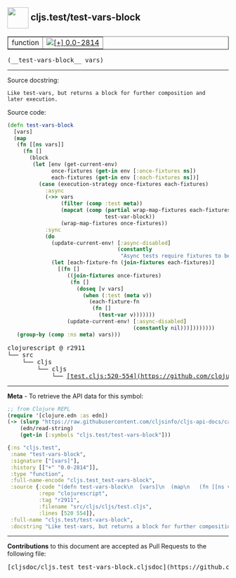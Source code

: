 ## <img width="48px" valign="middle" src="http://i.imgur.com/Hi20huC.png"> cljs.test/test-vars-block

 <table border="1">
<tr>

<td>function</td>
<td><a href="https://github.com/cljsinfo/cljs-api-docs/tree/0.0-2814"><img valign="middle" alt="[+] 0.0-2814" src="https://img.shields.io/badge/+-0.0--2814-lightgrey.svg"></a> </td>
</tr>
</table>

 <samp>
(__test-vars-block__ vars)<br>
</samp>

---




Source docstring:

```
Like test-vars, but returns a block for further composition and
later execution.
```

Source code:

```clj
(defn test-vars-block
  [vars]
  (map
   (fn [[ns vars]]
     (fn []
       (block
        (let [env (get-current-env)
              once-fixtures (get-in env [:once-fixtures ns])
              each-fixtures (get-in env [:each-fixtures ns])]
          (case (execution-strategy once-fixtures each-fixtures)
            :async
            (->> vars
                 (filter (comp :test meta))
                 (mapcat (comp (partial wrap-map-fixtures each-fixtures)
                               test-var-block))
                 (wrap-map-fixtures once-fixtures))
            :sync
            (do
              (update-current-env! [:async-disabled]
                                   (constantly
                                    "Async tests require fixtures to be specified as maps"))
              (let [each-fixture-fn (join-fixtures each-fixtures)]
                [(fn []
                   ((join-fixtures once-fixtures)
                    (fn []
                      (doseq [v vars]
                        (when (:test (meta v))
                          (each-fixture-fn
                           (fn []
                             (test-var v)))))))
                   (update-current-env! [:async-disabled]
                                        (constantly nil)))])))))))
   (group-by (comp :ns meta) vars)))
```

 <pre>
clojurescript @ r2911
└── src
    └── cljs
        └── cljs
            └── <ins>[test.cljs:520-554](https://github.com/clojure/clojurescript/blob/r2911/src/cljs/cljs/test.cljs#L520-L554)</ins>
</pre>


---

__Meta__ - To retrieve the API data for this symbol:

```clj
;; from Clojure REPL
(require '[clojure.edn :as edn])
(-> (slurp "https://raw.githubusercontent.com/cljsinfo/cljs-api-docs/catalog/cljs-api.edn")
    (edn/read-string)
    (get-in [:symbols "cljs.test/test-vars-block"]))
```

```clj
{:ns "cljs.test",
 :name "test-vars-block",
 :signature ["[vars]"],
 :history [["+" "0.0-2814"]],
 :type "function",
 :full-name-encode "cljs.test_test-vars-block",
 :source {:code "(defn test-vars-block\n  [vars]\n  (map\n   (fn [[ns vars]]\n     (fn []\n       (block\n        (let [env (get-current-env)\n              once-fixtures (get-in env [:once-fixtures ns])\n              each-fixtures (get-in env [:each-fixtures ns])]\n          (case (execution-strategy once-fixtures each-fixtures)\n            :async\n            (->> vars\n                 (filter (comp :test meta))\n                 (mapcat (comp (partial wrap-map-fixtures each-fixtures)\n                               test-var-block))\n                 (wrap-map-fixtures once-fixtures))\n            :sync\n            (do\n              (update-current-env! [:async-disabled]\n                                   (constantly\n                                    \"Async tests require fixtures to be specified as maps\"))\n              (let [each-fixture-fn (join-fixtures each-fixtures)]\n                [(fn []\n                   ((join-fixtures once-fixtures)\n                    (fn []\n                      (doseq [v vars]\n                        (when (:test (meta v))\n                          (each-fixture-fn\n                           (fn []\n                             (test-var v)))))))\n                   (update-current-env! [:async-disabled]\n                                        (constantly nil)))])))))))\n   (group-by (comp :ns meta) vars)))",
          :repo "clojurescript",
          :tag "r2911",
          :filename "src/cljs/cljs/test.cljs",
          :lines [520 554]},
 :full-name "cljs.test/test-vars-block",
 :docstring "Like test-vars, but returns a block for further composition and\nlater execution."}

```

---

__Contributions__ to this document are accepted as Pull Requests to the following file:

 <pre>
[cljsdoc/cljs.test_test-vars-block.cljsdoc](https://github.com/cljsinfo/cljs-api-docs/blob/master/cljsdoc/cljs.test_test-vars-block.cljsdoc)
</pre>

